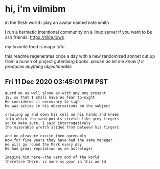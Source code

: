# hi, i'm vilmibm

in the flesh world i play an avatar named nate smith

i run a hermetic intentional community on a linux server if you want to be ssh friends: https://tilde.town

my favorite food is mapo tofu

this readme regenerates once a day with a new randomized sonnet cut up from a bunch of project gutenberg books.
_please do let me know if it produces anything objectionable_

## Fri 11 Dec 2020 03:45:01 PM PST

    guard me as well alone as with any one present
    18, so that I shall have no fear to-night
    He considered it necessary to sigh
    He was active in his observations on the subject
    
    crawling up and down his cell on his hands and knees
    into which the sand-points stretch like grey fingers
    so to make sure, I said interrogatively
    the miserable wretch slided from between his fingers
    
    and no pleasure excite them agreeably
    Now for five years they have had the same manager
    We will go round the Park every day
    He had great reputation as an astrologer
    
    Imagine him here--the very end of the world
    therefore there, is none so poor in this world

